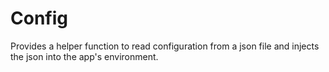 # Config

Provides a helper function to read configuration from a json file and
injects the json into the app's environment.
